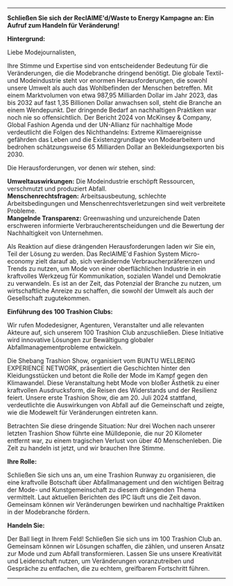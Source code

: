 ---

**Schließen Sie sich der ReclAIME'd/Waste to Energy Kampagne an: Ein Aufruf zum Handeln für Veränderung!**

**Hintergrund:**

Liebe Modejournalisten,

Ihre Stimme und Expertise sind von entscheidender Bedeutung für die Veränderungen, die die Modebranche dringend benötigt. Die globale Textil- und Modeindustrie steht vor enormen Herausforderungen, die sowohl unsere Umwelt als auch das Wohlbefinden der Menschen betreffen. Mit einem Marktvolumen von etwa 987,95 Milliarden Dollar im Jahr 2023, das bis 2032 auf fast 1,35 Billionen Dollar anwachsen soll, steht die Branche an einem Wendepunkt. Der dringende Bedarf an nachhaltigen Praktiken war noch nie so offensichtlich. Der Bericht 2024 von McKinsey & Company, Global Fashion Agenda und der UN-Allianz für nachhaltige Mode verdeutlicht die Folgen des Nichthandelns: Extreme Klimaereignisse gefährden das Leben und die Existenzgrundlage von Modearbeitern und bedrohen schätzungsweise 65 Milliarden Dollar an Bekleidungsexporten bis 2030.

Die Herausforderungen, vor denen wir stehen, sind:

**Umweltauswirkungen:** Die Modeindustrie erschöpft Ressourcen, verschmutzt und produziert Abfall.  
**Menschenrechtsfragen:** Arbeitsausbeutung, schlechte Arbeitsbedingungen und Menschenrechtsverletzungen sind weit verbreitete Probleme.  
**Mangelnde Transparenz:** Greenwashing und unzureichende Daten erschweren informierte Verbraucherentscheidungen und die Bewertung der Nachhaltigkeit von Unternehmen.  

Als Reaktion auf diese drängenden Herausforderungen laden wir Sie ein, Teil der Lösung zu werden. Das ReclAIME'd Fashion System Micro-economy zielt darauf ab, sich verändernde Verbraucherpräferenzen und Trends zu nutzen, um Mode von einer oberflächlichen Industrie in ein kraftvolles Werkzeug für Kommunikation, sozialen Wandel und Demokratie zu verwandeln. Es ist an der Zeit, das Potenzial der Branche zu nutzen, um wirtschaftliche Anreize zu schaffen, die sowohl der Umwelt als auch der Gesellschaft zugutekommen.

**Einführung des 100 Trashion Clubs:**

Wir rufen Modedesigner, Agenturen, Veranstalter und alle relevanten Akteure auf, sich unserem 100 Trashion Club anzuschließen. Diese Initiative wird innovative Lösungen zur Bewältigung globaler Abfallmanagementprobleme entwickeln.

Die Shebang Trashion Show, organisiert vom BUNTU WELLBEING EXPERIENCE NETWORK, präsentiert die Geschichten hinter den Kleidungsstücken und betont die Rolle der Mode im Kampf gegen den Klimawandel. Diese Veranstaltung hebt Mode von bloßer Ästhetik zu einer kraftvollen Ausdrucksform, die Reisen des Widerstands und der Resilienz feiert. Unsere erste Trashion Show, die am 20. Juli 2024 stattfand, verdeutlichte die Auswirkungen von Abfall auf die Gemeinschaft und zeigte, wie die Modewelt für Veränderungen eintreten kann.

Betrachten Sie diese dringende Situation: Nur drei Wochen nach unserer letzten Trashion Show führte eine Mülldeponie, die nur 20 Kilometer entfernt war, zu einem tragischen Verlust von über 40 Menschenleben. Die Zeit zu handeln ist jetzt, und wir brauchen Ihre Stimme.

**Ihre Rolle:**

Schließen Sie sich uns an, um eine Trashion Runway zu organisieren, die eine kraftvolle Botschaft über Abfallmanagement und den wichtigen Beitrag der Mode- und Kunstgemeinschaft zu diesem drängenden Thema vermittelt. Laut aktuellen Berichten des IPC läuft uns die Zeit davon. Gemeinsam können wir Veränderungen bewirken und nachhaltige Praktiken in der Modebranche fördern.

**Handeln Sie:**

Der Ball liegt in Ihrem Feld! Schließen Sie sich uns im 100 Trashion Club an. Gemeinsam können wir Lösungen schaffen, die zählen, und unseren Ansatz zur Mode und zum Abfall transformieren. Lassen Sie uns unsere Kreativität und Leidenschaft nutzen, um Veränderungen voranzutreiben und Gespräche zu entfachen, die zu echtem, greifbarem Fortschritt führen.

---